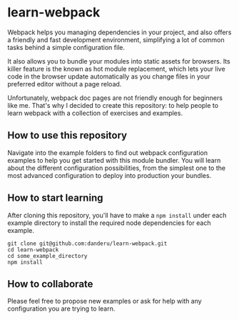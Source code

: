 # learn-webpack
Webpack helps you managing dependencies in your project, and also offers a friendly and fast development environment, simplifying a lot of common tasks behind a simple configuration file. 

It also allows you to bundle your modules into static assets for browsers. Its killer feature is the known as hot module replacement, which lets your live code in the browser update automatically as you change files in your preferred editor without a page reload.

Unfortunately, webpack doc pages are not friendly enough for beginners like me. That's why I decided to create this repository: to help people to learn webpack with a collection of exercises and examples.

## How to use this repository
Navigate into the example folders to find out webpack configuration examples to help you get started with this module bundler. You will learn about the different configuration possibilities, from the simplest one to the most advanced configuration to deploy into production your bundles.

## How to start learning
After cloning this repository, you'll have to make a `npm install` under each example directory to install the required node dependencies for each example.

```
git clone git@github.com:danderu/learn-webpack.git
cd learn-webpack
cd some_example_directory
npm install
```

## How to collaborate
Please feel free to propose new examples or ask for help with any configuration you are trying to learn.
